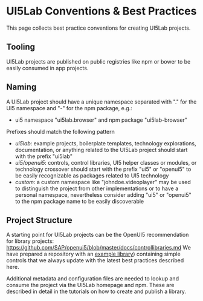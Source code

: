 # UI5Lab Conventions & Best Practices
This page collects best practice conventions for creating UI5Lab projects.

## Tooling

UI5Lab projects are published on public registries like npm or bower to be easily consumed in app projects.

## Naming

A UI5Lab project should have a unique namespace separated with "." for the UI5 namespace and "-" for the npm package, e.g.:
 * ui5 namespace "ui5lab.browser" and npm package "ui5lab-browser"

Prefixes should match the following pattern
 * *ui5lab*: example projects, boilerplate templates, technology explorations, documentation, or anything related to the UI5Lab project should start with the prefix "ui5lab"
 * *ui5/openui5*: controls, control libraries, UI5 helper classes or modules, or technology crossover should start with the prefix "ui5" or "openui5" to be easily recognizable as packages related to UI5 technology
 * *custom*: a custom namespace like "johndoe.videoplayer" may be used to distinguish the project from other implementations or to have a personal namespace, nevertheless consider adding "ui5" or "openui5" to the npm package name to be easily discoverable

## Project Structure

A starting point for UI5Lab projects can be the OpenUI5 recommendation for library projects: https://github.com/SAP/openui5/blob/master/docs/controllibraries.md
We have prepared a repository with an [example library](https://github.com/UI5Lab/UI5Lab-library-simple)) containing simple controls that we always update with the latest best practices described here.

Additional metadata and configuration files are needed to lookup and consume the project via the UI5Lab homepage and npm.
These are described in detail in the tutorials on how to create and publish a library.
